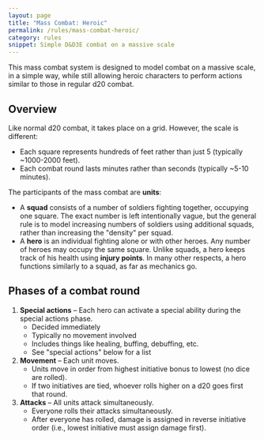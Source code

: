 ```yaml
---
layout: page
title: "Mass Combat: Heroic"
permalink: /rules/mass-combat-heroic/
category: rules
snippet: Simple D&D3E combat on a massive scale
---
```


This mass combat system is designed to model combat on a massive scale, in a simple way, while still allowing heroic characters to perform actions similar to those in regular d20 combat.

## Overview  

Like normal d20 combat, it takes place on a grid. However, the scale is different:

*   Each square represents hundreds of feet rather than just 5 (typically ~1000-2000 feet).
*   Each combat round lasts minutes rather than seconds (typically ~5-10 minutes).

The participants of the mass combat are **units**:

*   A **squad** consists of a number of soldiers fighting together, occupying one square. The exact number is left intentionally vague, but the general rule is to model increasing numbers of soldiers using additional squads, rather than increasing the "density" per squad.
*   A **hero** is an individual fighting alone or with other heroes. Any number of heroes may occupy the same square. Unlike squads, a hero keeps track of his health using **injury points**. In many other respects, a hero functions similarly to a squad, as far as mechanics go.

## Phases of a combat round

1.  **Special actions** – Each hero can activate a special ability during the special actions phase.
    *   Decided immediately
    *   Typically no movement involved
    *   Includes things like healing, buffing, debuffing, etc.
    *   See "special actions" below for a list
2.  **Movement** – Each unit moves.
    *   Units move in order from highest initiative bonus to lowest (no dice are rolled).
    *   If two initiatives are tied, whoever rolls higher on a d20 goes first that round.
3.  **Attacks** – All units attack simultaneously.
    *   Everyone rolls their attacks simultaneously.
    *   After everyone has rolled, damage is assigned in reverse initiative order (i.e., lowest initiative must assign damage first).
